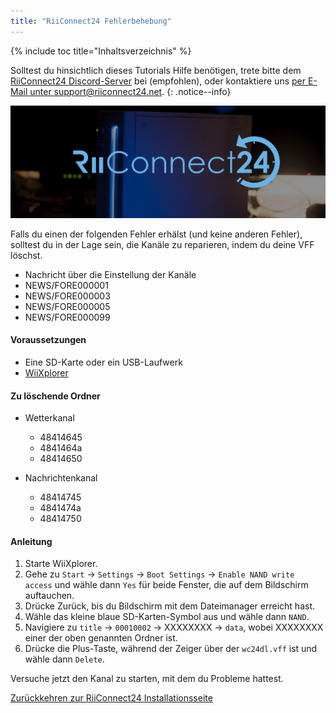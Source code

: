 ```yaml
---
title: "RiiConnect24 Fehlerbehebung"
---
```


{% include toc title="Inhaltsverzeichnis" %}

Solltest du hinsichtlich dieses Tutorials Hilfe benötigen, trete bitte dem [RiiConnect24 Discord-Server](https://discord.gg/b4Y7jfD) bei (empfohlen), oder kontaktiere uns [per E-Mail unter support@riiconnect24.net](mailto:support@riiconnect24.net).
{: .notice--info}

![RiiConnect24-Logo](/images/WiiRC24Logo.jpg)

Falls du einen der folgenden Fehler erhälst (und keine anderen Fehler), solltest du in der Lage sein, die Kanäle zu reparieren, indem du deine VFF löschst.

+ Nachricht über die Einstellung der Kanäle
+ NEWS/FORE000001
+ NEWS/FORE000003
+ NEWS/FORE000005
+ NEWS/FORE000099

#### Voraussetzungen
* Eine SD-Karte oder ein USB-Laufwerk
* [WiiXplorer](https://sourceforge.net/projects/wiixplorer/files/latest/download)

#### Zu löschende Ordner

+ Wetterkanal
  + 48414645
  + 4841464a
  + 48414650

+ Nachrichtenkanal
  + 48414745
  + 4841474a
  + 48414750

#### Anleitung

1. Starte WiiXplorer.
2. Gehe zu `Start` -> `Settings` -> `Boot Settings` -> `Enable NAND write access` und wähle dann `Yes` für beide Fenster, die auf dem Bildschirm auftauchen.
3. Drücke Zurück, bis du Bildschirm mit dem Dateimanager erreicht hast.
4. Wähle das kleine blaue SD-Karten-Symbol aus und wähle dann `NAND`.
5. Navigiere zu `title` -> `00010002` -> XXXXXXXX -> `data`, wobei XXXXXXXX einer der oben genannten Ordner ist.
6. Drücke die Plus-Taste, während der Zeiger über der `wc24dl.vff` ist und wähle dann `Delete`.

Versuche jetzt den Kanal zu starten, mit dem du Probleme hattest.

[Zurückkehren zur RiiConnect24 Installationsseite](riiconnect24)
